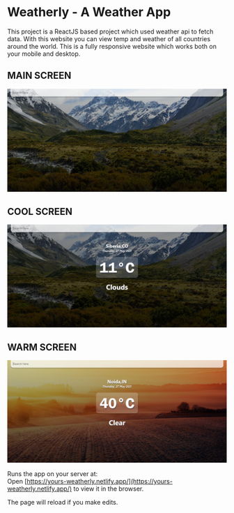 # Weatherly - A Weather App

This project is a ReactJS based project which used weather api to fetch data. With this website you can view temp and weather of all countries around the world. This is a fully responsive website which works both on your mobile and desktop.


## MAIN SCREEN
![Main Screen](/images/main.PNG)



## COOL SCREEN 
![Cool Screen](/images/cold-screen.PNG)



## WARM SCREEN 
![Warm Screen](/images/warm-screen.PNG)


Runs the app on your server at: <br>
Open [https://yours-weatherly.netlify.app/](https://yours-weatherly.netlify.app/) to view it in the browser.

The page will reload if you make edits. 
